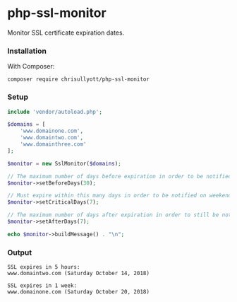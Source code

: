 # php-ssl-monitor

Monitor SSL certificate expiration dates.

### Installation

With Composer:

```
composer require chrisullyott/php-ssl-monitor
```

### Setup

```php
include 'vendor/autoload.php';

$domains = [
    'www.domainone.com',
    'www.domaintwo.com',
    'www.domainthree.com'
];

$monitor = new SslMonitor($domains);

// The maximum number of days before expiration in order to be notified.
$monitor->setBeforeDays(30);

// Must expire within this many days in order to be notified on weekends.
$monitor->setCriticalDays(7);

// The maximum number of days after expiration in order to still be notified.
$monitor->setAfterDays(7);

echo $monitor->buildMessage() . "\n";
```

### Output

```
SSL expires in 5 hours:
www.domaintwo.com (Saturday October 14, 2018)

SSL expires in 1 week:
www.domainone.com (Saturday October 20, 2018)
```
